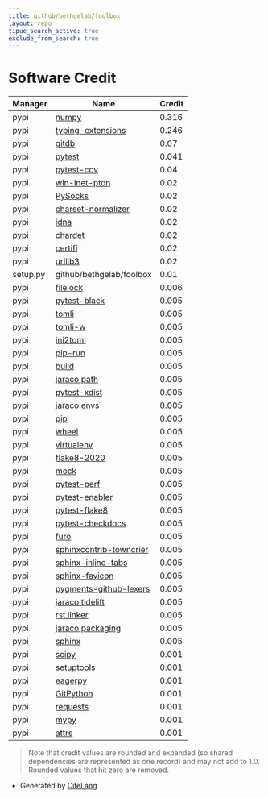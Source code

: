 ```yaml
---
title: github/bethgelab/foolbox
layout: repo
tipue_search_active: true
exclude_from_search: true
---
```

# Software Credit

|Manager|Name|Credit|
|-------|----|------|
|pypi|[numpy](https://www.numpy.org)|0.316|
|pypi|[typing-extensions](https://typing.readthedocs.io/)|0.246|
|pypi|[gitdb](https://pypi.org/project/gitdb)|0.07|
|pypi|[pytest](https://pypi.org/project/pytest)|0.041|
|pypi|[pytest-cov](https://github.com/pytest-dev/pytest-cov)|0.04|
|pypi|[win-inet-pton](https://pypi.org/project/win-inet-pton)|0.02|
|pypi|[PySocks](https://pypi.org/project/PySocks)|0.02|
|pypi|[charset-normalizer](https://pypi.org/project/charset-normalizer)|0.02|
|pypi|[idna](https://pypi.org/project/idna)|0.02|
|pypi|[chardet](https://pypi.org/project/chardet)|0.02|
|pypi|[certifi](https://pypi.org/project/certifi)|0.02|
|pypi|[urllib3](https://pypi.org/project/urllib3)|0.02|
|setup.py|github/bethgelab/foolbox|0.01|
|pypi|[filelock](https://pypi.org/project/filelock)|0.006|
|pypi|[pytest-black](https://pypi.org/project/pytest-black)|0.005|
|pypi|[tomli](https://pypi.org/project/tomli)|0.005|
|pypi|[tomli-w](https://pypi.org/project/tomli-w)|0.005|
|pypi|[ini2toml](https://pypi.org/project/ini2toml)|0.005|
|pypi|[pip-run](https://pypi.org/project/pip-run)|0.005|
|pypi|[build](https://pypi.org/project/build)|0.005|
|pypi|[jaraco.path](https://pypi.org/project/jaraco.path)|0.005|
|pypi|[pytest-xdist](https://pypi.org/project/pytest-xdist)|0.005|
|pypi|[jaraco.envs](https://pypi.org/project/jaraco.envs)|0.005|
|pypi|[pip](https://pypi.org/project/pip)|0.005|
|pypi|[wheel](https://pypi.org/project/wheel)|0.005|
|pypi|[virtualenv](https://pypi.org/project/virtualenv)|0.005|
|pypi|[flake8-2020](https://pypi.org/project/flake8-2020)|0.005|
|pypi|[mock](https://pypi.org/project/mock)|0.005|
|pypi|[pytest-perf](https://pypi.org/project/pytest-perf)|0.005|
|pypi|[pytest-enabler](https://pypi.org/project/pytest-enabler)|0.005|
|pypi|[pytest-flake8](https://pypi.org/project/pytest-flake8)|0.005|
|pypi|[pytest-checkdocs](https://pypi.org/project/pytest-checkdocs)|0.005|
|pypi|[furo](https://pypi.org/project/furo)|0.005|
|pypi|[sphinxcontrib-towncrier](https://pypi.org/project/sphinxcontrib-towncrier)|0.005|
|pypi|[sphinx-inline-tabs](https://pypi.org/project/sphinx-inline-tabs)|0.005|
|pypi|[sphinx-favicon](https://pypi.org/project/sphinx-favicon)|0.005|
|pypi|[pygments-github-lexers](https://pypi.org/project/pygments-github-lexers)|0.005|
|pypi|[jaraco.tidelift](https://pypi.org/project/jaraco.tidelift)|0.005|
|pypi|[rst.linker](https://pypi.org/project/rst.linker)|0.005|
|pypi|[jaraco.packaging](https://pypi.org/project/jaraco.packaging)|0.005|
|pypi|[sphinx](https://pypi.org/project/sphinx)|0.005|
|pypi|[scipy](https://www.scipy.org)|0.001|
|pypi|[setuptools](https://github.com/pypa/setuptools)|0.001|
|pypi|[eagerpy](https://github.com/jonasrauber/eagerpy)|0.001|
|pypi|[GitPython](https://github.com/gitpython-developers/GitPython)|0.001|
|pypi|[requests](https://requests.readthedocs.io)|0.001|
|pypi|[mypy](https://pypi.org/project/mypy)|0.001|
|pypi|[attrs](https://pypi.org/project/attrs)|0.001|


> Note that credit values are rounded and expanded (so shared dependencies are represented as one record) and may not add to 1.0. Rounded values that hit zero are removed.


- Generated by [CiteLang](https://github.com/vsoch/citelang)
